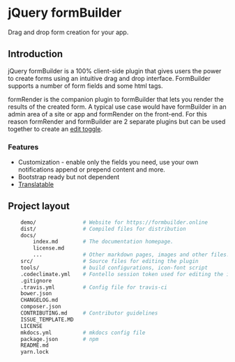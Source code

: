 # jQuery formBuilder
Drag and drop form creation for your app.

<p data-height="570" data-theme-id="0" data-slug-hash="vLjOLL" data-default-tab="result" data-user="kevinchappell" class="codepen"></p>

## Introduction
jQuery formBuilder is a 100% client-side plugin that gives users the power to create forms using an intuitive drag and drop interface. FormBuilder supports a number of form fields and some html tags.

formRender is the companion plugin to formBuilder that lets you render the results of the created form. A typical use case would have formBuilder in an admin area of a site or app and formRender on the front-end. For this reason formRender and formBuilder are 2 separate plugins but can be used together to create an [edit toggle](http://codepen.io/kevinchappell/pen/obyeya).

### Features
* Customization - enable only the fields you need, use your own notifications append or prepend content and more.
* Bootstrap ready but not dependent
* [Translatable](http://codepen.io/kevinchappell/pen/PNZZmw)

## Project layout
```bash
    demo/               # Website for https://formbuilder.online
    dist/               # Compiled files for distribution
    docs/
        index.md        # The documentation homepage.
        license.md
        ...             # Other markdown pages, images and other files.
    src/                # Source files for editing the plugin
    tools/              # build configurations, icon-font script
    .codeclimate.yml    # Fontello session token used for editing the icon font
    .gitignore
    .travis.yml         # Config file for travis-ci
    bower.json
    CHANGELOG.md
    composer.json
    CONTRIBUTING.md     # Contributor guidelines
    ISSUE_TEMPLATE.MD
    LICENSE
    mkdocs.yml          # mkdocs config file
    package.json        # npm
    README.md
    yarn.lock
```
